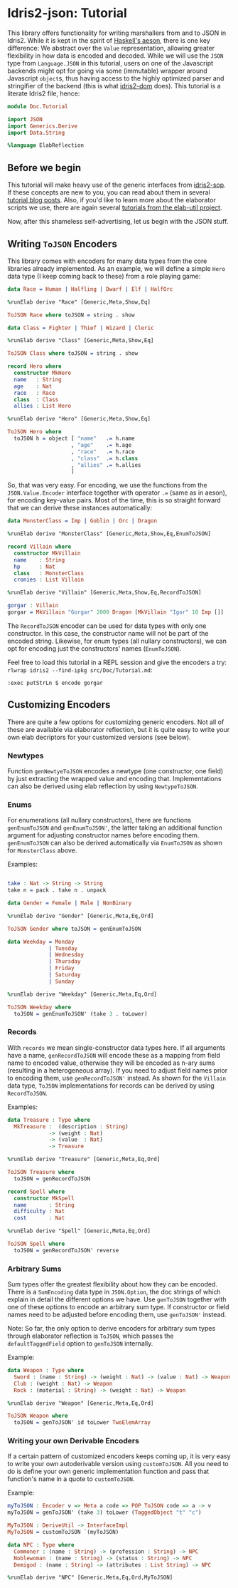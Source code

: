 # Idris2-json: Tutorial

This library offers functionality for writing marshallers
from and to JSON in Idris2. While it is kept in the spirit
of [Haskell's aeson](https://hackage.haskell.org/package/aeson),
there is one key difference: We abstract over the `Value`
representation, allowing greater flexibility in how data
is encoded and decoded. While we will use the `JSON` type
from `Language.JSON` in this tutorial, users on one of the
Javascript backends might opt for going via some (immutable)
wrapper around Javascript `object`s, thus having access
to the highly optimized parser and stringifier of the backend
(this is what [idris2-dom](https://github.com/stefan-hoeck/idris2-dom)
does). This tutorial is a literate Idris2 file, hence:

```idris
module Doc.Tutorial

import JSON
import Generics.Derive
import Data.String

%language ElabReflection
```

## Before we begin

This tutorial will make heavy use of the generic
interfaces from [idris2-sop](https://github.com/stefan-hoeck/idris2-sop).
If these concepts are new to you, you can read about
them in several [tutorial blog posts](https://github.com/stefan-hoeck/idris2-sop/blob/main/src/Doc/Index.md).
Also, if you'd like to learn more about the elaborator scripts
we use, there are again several
[tutorials from the elab-util project](https://github.com/stefan-hoeck/idris2-elab-util/blob/main/src/Doc/Index.md).

Now, after this shameless self-advertising, let us begin with
the JSON stuff.

## Writing `ToJSON` Encoders

This library comes with encoders for many data types from
the core libraries already implemented. As an example, we
will define a simple `Hero` data type (I keep coming back
to these) from a role playing game:

```idris
data Race = Human | Halfling | Dwarf | Elf | HalfOrc

%runElab derive "Race" [Generic,Meta,Show,Eq]

ToJSON Race where toJSON = string . show

data Class = Fighter | Thief | Wizard | Cleric

%runElab derive "Class" [Generic,Meta,Show,Eq]

ToJSON Class where toJSON = string . show

record Hero where
  constructor MkHero
  name   : String
  age    : Nat
  race   : Race
  class  : Class
  allies : List Hero

%runElab derive "Hero" [Generic,Meta,Show,Eq]

ToJSON Hero where
  toJSON h = object [ "name"   .= h.name
                    , "age"    .= h.age
                    , "race"   .= h.race
                    , "class"  .= h.class
                    , "allies" .= h.allies
                    ]
```

So, that was very easy. For encoding, we use the functions
from the `JSON.Value.Encoder` interface together with operator
`.=` (same as in aeson), for encoding key-value pairs.
Most of the time, this is so straight forward that we can derive
these instances automatically:


```idris
data MonsterClass = Imp | Goblin | Orc | Dragon

%runElab derive "MonsterClass" [Generic,Meta,Show,Eq,EnumToJSON]

record Villain where
  constructor MkVillain
  name    : String
  hp      : Nat
  class   : MonsterClass
  cronies : List Villain

%runElab derive "Villain" [Generic,Meta,Show,Eq,RecordToJSON]

gorgar : Villain
gorgar = MkVillain "Gorgar" 2000 Dragon [MkVillain "Igor" 10 Imp []]
```

The `RecordToJSON` encoder can be used for data types with only
one constructor. In this case, the constructor name will not
be part of the encoded string. Likewise, for enum types (all nullary
constructors), we can opt for encoding just the constructors' names
(`EnumToJSON`).

Feel free to load this tutorial in a REPL session and give
the encoders a try: `rlwrap idris2 --find-ipkg src/Doc/Tutorial.md`:

```repl
:exec putStrLn $ encode gorgar
```

## Customizing Encoders

There are quite a few options for customizing generic encoders.
Not all of these are available via elaborator
reflection, but it is quite easy to write your own elab decriptors
for your customized versions (see below).

### Newtypes
Function `genNewtyeToJSON` encodes a newtype (one constructor, one field)
by just extracting the wrapped value and encoding that. Implementations
can also be derived using elab reflection by using `NewtypeToJSON`.

### Enums
For enumerations (all nullary constructors), there are functions
`genEnumToJSON` and `genEnumToJSON'`, the latter taking an additional
function argument for adjusting constructor names before encoding
them. `genEnumToJSON` can also be derived automatically via
`EnumToJSON` as shown for `MonsterClass` above.

Examples:

```idris

take : Nat -> String -> String
take n = pack . take n . unpack

data Gender = Female | Male | NonBinary

%runElab derive "Gender" [Generic,Meta,Eq,Ord]

ToJSON Gender where toJSON = genEnumToJSON

data Weekday = Monday
             | Tuesday
             | Wednesday
             | Thursday
             | Friday
             | Saturday
             | Sunday

%runElab derive "Weekday" [Generic,Meta,Eq,Ord]

ToJSON Weekday where
  toJSON = genEnumToJSON' (take 3 . toLower)
```

### Records
With `records` we mean single-constructor data types here. If all
arguments have a name, `genRecordToJSON` will encode these as
a mapping from field name to encoded value, otherwise they will
be encoded as n-ary sums (resulting in a heterogeneous array).
If you need to adjust field names prior to encoding them,
use `genRecordToJSON'` instead.
As shown for the `Villain` data type, `ToJSON` implementations
for records can be derived by using `RecordToJSON`.

Examples:

```idris
data Treasure : Type where
  MkTreasure :  (description : String)
             -> (weight : Nat)
             -> (value  : Nat)
             -> Treasure

%runElab derive "Treasure" [Generic,Meta,Eq,Ord]

ToJSON Treasure where
  toJSON = genRecordToJSON

record Spell where
  constructor MkSpell
  name       : String
  difficulty : Nat
  cost       : Nat

%runElab derive "Spell" [Generic,Meta,Eq,Ord]

ToJSON Spell where
  toJSON = genRecordToJSON' reverse
```

### Arbitrary Sums
Sum types offer the greatest flexibility about how they
can be encoded. There is a `SumEncoding` data type in `JSON.Option`,
the doc strings of which explain in detail the different options we
have. Use `genToJSON` together with one of these options to encode
an arbitrary sum type. If constructor or field names need to
be adjusted before encoding them, use `genToJSON'` instead.

Note: So far, the only option to derive encoders for arbitrary
sum types through elaborator reflection is `ToJSON`, which
passes the `defaultTaggedField` option to `genToJSON` internally.

Example:

```idris
data Weapon : Type where
  Sword : (name : String) -> (weight : Nat) -> (value : Nat) -> Weapon
  Club : (weight : Nat) -> Weapon
  Rock : (material : String) -> (weight : Nat) -> Weapon

%runElab derive "Weapon" [Generic,Meta,Eq,Ord]

ToJSON Weapon where
  toJSON = genToJSON' id toLower TwoElemArray
```

### Writing your own Derivable Encoders

If a certain pattern of customized encoders keeps coming up,
it is very easy to write your own autoderivable version
using `customToJSON`. All you need to do is define
your own generic implementation function and pass that
function's name in a quote to `customToJSON`.

Example:

```idris
myToJSON : Encoder v => Meta a code => POP ToJSON code => a -> v
myToJSON = genToJSON' (take 3) toLower (TaggedObject "t" "c")

MyToJSON : DeriveUtil -> InterfaceImpl
MyToJSON = customToJSON `(myToJSON)

data NPC : Type where
  Commoner : (name : String) -> (profession : String) -> NPC
  Noblewoman : (name : String) -> (status : String) -> NPC
  Demigod : (name : String) -> (attributes : List String) -> NPC

%runElab derive "NPC" [Generic,Meta,Eq,Ord,MyToJSON]
```
